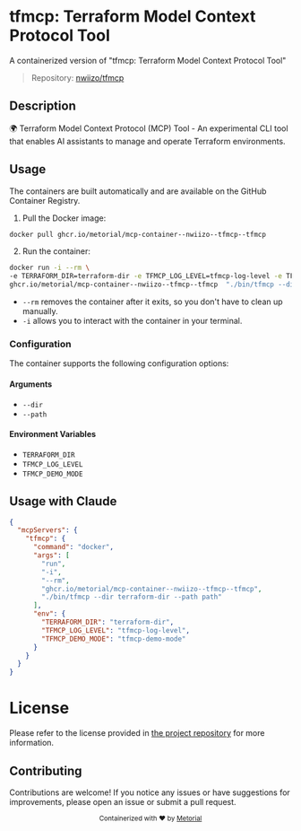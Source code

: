 
# tfmcp: Terraform Model Context Protocol Tool

A containerized version of "tfmcp: Terraform Model Context Protocol Tool"

> Repository: [nwiizo/tfmcp](https://github.com/nwiizo/tfmcp)

## Description

🌍 Terraform Model Context Protocol (MCP) Tool - An experimental CLI tool that enables AI assistants to manage and operate Terraform environments.


## Usage

The containers are built automatically and are available on the GitHub Container Registry.

1. Pull the Docker image:

```bash
docker pull ghcr.io/metorial/mcp-container--nwiizo--tfmcp--tfmcp
```

2. Run the container:

```bash
docker run -i --rm \ 
-e TERRAFORM_DIR=terraform-dir -e TFMCP_LOG_LEVEL=tfmcp-log-level -e TFMCP_DEMO_MODE=tfmcp-demo-mode \
ghcr.io/metorial/mcp-container--nwiizo--tfmcp--tfmcp  "./bin/tfmcp --dir terraform-dir --path path"
```

- `--rm` removes the container after it exits, so you don't have to clean up manually.
- `-i` allows you to interact with the container in your terminal.



### Configuration

The container supports the following configuration options:


#### Arguments

- `--dir`
- `--path`



#### Environment Variables

- `TERRAFORM_DIR`
- `TFMCP_LOG_LEVEL`
- `TFMCP_DEMO_MODE`




## Usage with Claude

```json
{
  "mcpServers": {
    "tfmcp": {
      "command": "docker",
      "args": [
        "run",
        "-i",
        "--rm",
        "ghcr.io/metorial/mcp-container--nwiizo--tfmcp--tfmcp",
        "./bin/tfmcp --dir terraform-dir --path path"
      ],
      "env": {
        "TERRAFORM_DIR": "terraform-dir",
        "TFMCP_LOG_LEVEL": "tfmcp-log-level",
        "TFMCP_DEMO_MODE": "tfmcp-demo-mode"
      }
    }
  }
}
```

# License

Please refer to the license provided in [the project repository](https://github.com/nwiizo/tfmcp) for more information.

## Contributing

Contributions are welcome! If you notice any issues or have suggestions for improvements, please open an issue or submit a pull request.

<div align="center">
  <sub>Containerized with ❤️ by <a href="https://metorial.com">Metorial</a></sub>
</div>
  